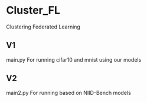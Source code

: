 # Cluster_FL
Clustering Federated Learning

## V1 
main.py 
For running cifar10 and mnist using our models 

## V2 
main2.py 
For running based on NIID-Bench models 
